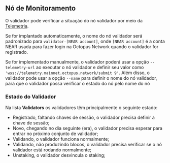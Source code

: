 ## Nó de Monitoramento

O validador pode verificar a situação do nó validador por meio da [Telemetria](https://telemetry.mainnet.octopus.network/).

Se for implantado automaticamente, o nome do nó validador será padronizado para `validator-[NEAR account]`, onde `[NEAR account]` é a conta NEAR usada para fazer login na Octopus Network quando o validador for registrado.

Se for implementado manualmente, o validador poderá usar a  opção  `--telemetry-url` ao executar o nó validador e definir seu valor como `'wss://telemetry.mainnet.octopus.network/submit 9'`. Além disso, o validador pode usar a opção  `--name` para definir o nome do nó validador, para que o validador possa verificar o estado do nó pelo nome do nó

### Estado do Validador

Na lista **Validators** os validadores têm principalmente o seguinte estado:

* Registrado, faltando chaves de sessão, o validador precisa definir a chave de sessão;
* Novo, chegando no dia seguinte (era), o validador precisa esperar para entrar no próximo conjunto de validador;
* Validando, o validador funciona normalmente;
* Validando, não produzindo blocos, o validador precisa verificar se o nó validador está rodando normalmente;
* Unstaking, o validador desvincula o staking;

